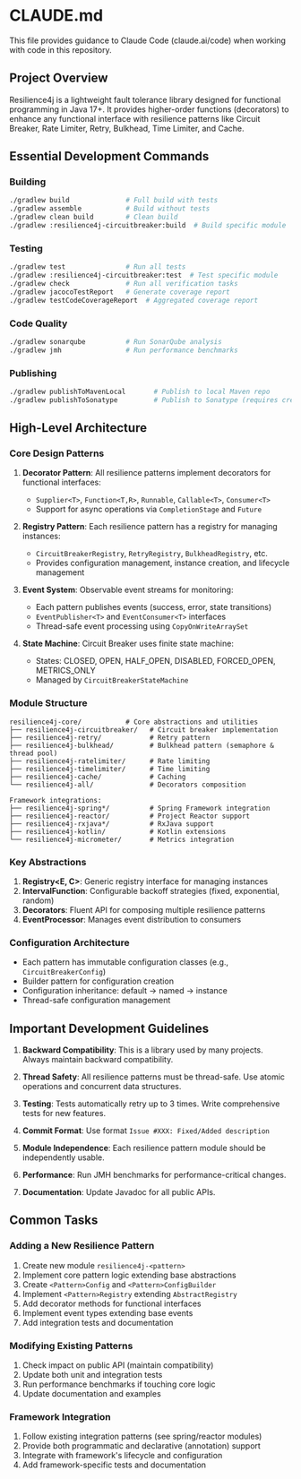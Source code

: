 # CLAUDE.md

This file provides guidance to Claude Code (claude.ai/code) when working with code in this repository.

## Project Overview

Resilience4j is a lightweight fault tolerance library designed for functional programming in Java 17+. It provides higher-order functions (decorators) to enhance any functional interface with resilience patterns like Circuit Breaker, Rate Limiter, Retry, Bulkhead, Time Limiter, and Cache.

## Essential Development Commands

### Building
```bash
./gradlew build              # Full build with tests
./gradlew assemble           # Build without tests
./gradlew clean build        # Clean build
./gradlew :resilience4j-circuitbreaker:build  # Build specific module
```

### Testing
```bash
./gradlew test               # Run all tests
./gradlew :resilience4j-circuitbreaker:test  # Test specific module
./gradlew check              # Run all verification tasks
./gradlew jacocoTestReport   # Generate coverage report
./gradlew testCodeCoverageReport  # Aggregated coverage report
```

### Code Quality
```bash
./gradlew sonarqube          # Run SonarQube analysis
./gradlew jmh                # Run performance benchmarks
```

### Publishing
```bash
./gradlew publishToMavenLocal       # Publish to local Maven repo
./gradlew publishToSonatype         # Publish to Sonatype (requires credentials)
```

## High-Level Architecture

### Core Design Patterns

1. **Decorator Pattern**: All resilience patterns implement decorators for functional interfaces:
   - `Supplier<T>`, `Function<T,R>`, `Runnable`, `Callable<T>`, `Consumer<T>`
   - Support for async operations via `CompletionStage` and `Future`

2. **Registry Pattern**: Each resilience pattern has a registry for managing instances:
   - `CircuitBreakerRegistry`, `RetryRegistry`, `BulkheadRegistry`, etc.
   - Provides configuration management, instance creation, and lifecycle management

3. **Event System**: Observable event streams for monitoring:
   - Each pattern publishes events (success, error, state transitions)
   - `EventPublisher<T>` and `EventConsumer<T>` interfaces
   - Thread-safe event processing using `CopyOnWriteArraySet`

4. **State Machine**: Circuit Breaker uses finite state machine:
   - States: CLOSED, OPEN, HALF_OPEN, DISABLED, FORCED_OPEN, METRICS_ONLY
   - Managed by `CircuitBreakerStateMachine`

### Module Structure

```
resilience4j-core/           # Core abstractions and utilities
├── resilience4j-circuitbreaker/   # Circuit breaker implementation
├── resilience4j-retry/            # Retry pattern
├── resilience4j-bulkhead/         # Bulkhead pattern (semaphore & thread pool)
├── resilience4j-ratelimiter/      # Rate limiting
├── resilience4j-timelimiter/      # Time limiting
├── resilience4j-cache/            # Caching
└── resilience4j-all/              # Decorators composition

Framework integrations:
├── resilience4j-spring*/          # Spring Framework integration
├── resilience4j-reactor/          # Project Reactor support
├── resilience4j-rxjava*/          # RxJava support
├── resilience4j-kotlin/           # Kotlin extensions
└── resilience4j-micrometer/       # Metrics integration
```

### Key Abstractions

1. **Registry<E, C>**: Generic registry interface for managing instances
2. **IntervalFunction**: Configurable backoff strategies (fixed, exponential, random)
3. **Decorators**: Fluent API for composing multiple resilience patterns
4. **EventProcessor**: Manages event distribution to consumers

### Configuration Architecture

- Each pattern has immutable configuration classes (e.g., `CircuitBreakerConfig`)
- Builder pattern for configuration creation
- Configuration inheritance: default → named → instance
- Thread-safe configuration management

## Important Development Guidelines

1. **Backward Compatibility**: This is a library used by many projects. Always maintain backward compatibility.

2. **Thread Safety**: All resilience patterns must be thread-safe. Use atomic operations and concurrent data structures.

3. **Testing**: Tests automatically retry up to 3 times. Write comprehensive tests for new features.

4. **Commit Format**: Use format `Issue #XXX: Fixed/Added description`

5. **Module Independence**: Each resilience pattern module should be independently usable.

6. **Performance**: Run JMH benchmarks for performance-critical changes.

7. **Documentation**: Update Javadoc for all public APIs.

## Common Tasks

### Adding a New Resilience Pattern
1. Create new module `resilience4j-<pattern>`
2. Implement core pattern logic extending base abstractions
3. Create `<Pattern>Config` and `<Pattern>ConfigBuilder`
4. Implement `<Pattern>Registry` extending `AbstractRegistry`
5. Add decorator methods for functional interfaces
6. Implement event types extending base events
7. Add integration tests and documentation

### Modifying Existing Patterns
1. Check impact on public API (maintain compatibility)
2. Update both unit and integration tests
3. Run performance benchmarks if touching core logic
4. Update documentation and examples

### Framework Integration
1. Follow existing integration patterns (see spring/reactor modules)
2. Provide both programmatic and declarative (annotation) support
3. Integrate with framework's lifecycle and configuration
4. Add framework-specific tests and documentation